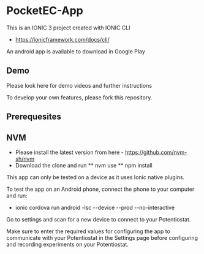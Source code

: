 # PocketEC-App
This is an IONIC 3 project created with IONIC CLI

* https://ionicframework.com/docs/cli/ 

An android app is available to download in Google Play

## Demo 

Please look here for demo videos and further instructions


To develop your own features, please fork this repository. 

## Prerequesites 

## NVM
* Please install the latest version from here - https://github.com/nvm-sh/nvm
* Download the clone and run 
** nvm use
** npm install

This app can only be tested on a device as it uses Ionic native plugins. 

To test the app on an Android phone, connect the phone to your computer and run: 
* ionic cordova run android -lsc --device --prod --no-interactive

Go to settings and scan for a new device to connect to your Potentiostat.

Make sure to enter the required values for configuring the app to communicate with your Potentiostat in the Settings page before configuring and recording experiments on your Potentiostat. 



